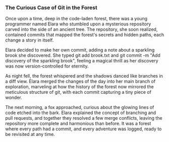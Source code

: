 ### The Curious Case of Git in the Forest

Once upon a time, deep in the code-laden forest, there was a young programmer named Elara who stumbled upon a mysterious repository carved into the side of an ancient tree. The repository, she soon realized, contained commits that mapped the forest's secrets and hidden paths, each change a story in itself.

Elara decided to make her own commit, adding a note about a sparkling brook she discovered. She typed git add brook.txt and git commit -m "Add discovery of the sparkling brook", feeling a magical thrill as her discovery was now version-controlled for eternity.

As night fell, the forest whispered and the shadows danced like branches in a diff view. Elara merged the changes of the day into her main branch of exploration, marveling at how the history of the forest now mirrored the meticulous structure of git, with each commit capturing a tiny piece of wonder.

The next morning, a fox approached, curious about the glowing lines of code etched into the bark. Elara explained the concept of branching and pull requests, and together they resolved a few merge conflicts, leaving the repository more complete and harmonious than before. It was a forest where every path had a commit, and every adventure was logged, ready to be revisited at any time.
